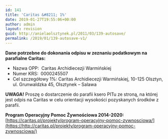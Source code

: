 ```yaml
---
id: 141
title: 'Caritas &#8211; 1%'
date: 2019-01-27T19:55:06+00:00
author: admin
layout: revision
guid: http://anielaolsztynek.pl/2011/03/139-autosave/
permalink: /2019/01/139-autosave-v1/
---
```

**Dane potrzebne do dokonania odpisu w zeznaniu podatkowym na parafialne Caritas:**

  * Nazwa OPP:  Caritas Archidiecezji Warmińskiej
  * Numer KRS:  0000245507
  * Cel szczegółowy 1%: Caritas Archidiecezji Warmińskiej, 10-125 Olsztyn, ul. Grunwaldzka 45, Olsztynek &#8211; Salawa

**UWAGA!** Proszę o dostarczenie do parafii ksero PITu ze stroną, na której jest odpis na Caritas w celu orientacji wysokości pozyskanych środków z parafii.

**Program Operacyjny Pomoc Żywnościowa 2014-2020:** [https://caritas.pl/projekty/program-operacyjny-pomoc-zywnosciowa/](https://http://caritas.pl/projekty/program-operacyjny-pomoc-zywnosciowa/)